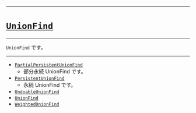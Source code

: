 _____

# [`UnionFind`](https://github.com/titanium-22/Library_py/tree/main/DataStructures/UnionFind)

_____

`UnionFind` です。

_____

- [`PartialPersistentUnionFind`](./PartialPersistentUnionFind.md)
  - 部分永続 UnionFind です。
- [`PersistentUnionFind`](./PersistentUnionFind.md)
  - 永続 UnionFind です。
- [`UndoableUnionFind`](UndoableUnionFind.md)
- [`UnionFind`](UnionFind_.md)
- [`WeightedUnionFind`](WeightedUnionFind.md)

